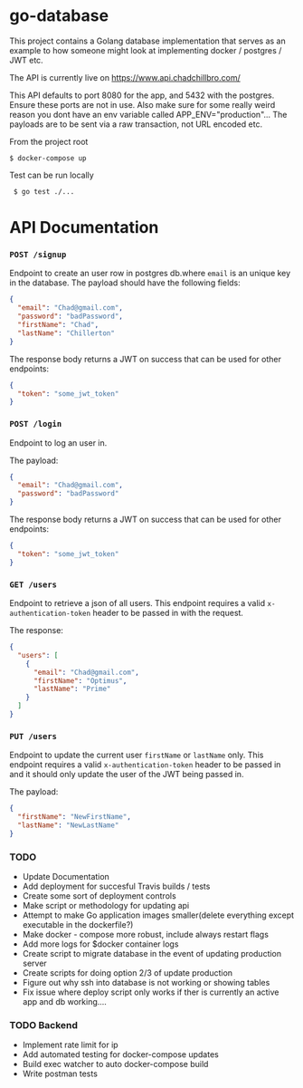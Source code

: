 # go-database
This project contains a Golang database implementation that serves as an example to how someone might look at implementing docker / postgres / JWT etc. 

The API is currently live on https://www.api.chadchillbro.com/ 

This API defaults to port 8080 for the app, and 5432 with the postgres. Ensure these ports are not in use.
Also make sure for some really weird reason you dont have an env variable called APP_ENV="production"...
The payloads are to be sent via a raw transaction, not URL encoded etc. 

From the project root

```$ docker-compose up```


Test can be run locally

``` $ go test ./...```





# API Documentation

### `POST /signup`
Endpoint to create an user row in postgres db.where `email` is an unique key in the database. The payload should have the following fields:

```json
{
  "email": "Chad@gmail.com",
  "password": "badPassword",
  "firstName": "Chad",
  "lastName": "Chillerton"
}
```

The response body returns a JWT on success that can be used for other endpoints:

```json
{
  "token": "some_jwt_token" 
}
```

### `POST /login` 

Endpoint to log an user in. 

The payload:

```json
{
  "email": "Chad@gmail.com",
  "password": "badPassword"
}
```

The response body returns a JWT on success that can be used for other endpoints:

```json
{
  "token": "some_jwt_token"
}
```

### `GET /users`
Endpoint to retrieve a json of all users. This endpoint requires a valid `x-authentication-token` header to be passed in with the request.

The response:
```json
{
  "users": [
    {
      "email": "Chad@gmail.com",
      "firstName": "Optimus",
      "lastName": "Prime"
    }
  ]
}
```

### `PUT /users`
Endpoint to update the current user `firstName` or `lastName` only. This endpoint requires a valid `x-authentication-token` header to be passed in and it should only update the user of the JWT being passed in. 

The payload:

```json
{
  "firstName": "NewFirstName",
  "lastName": "NewLastName"
}
```



### TODO 
- Update Documentation
- Add deployment for succesful Travis builds / tests
- Create some sort of deployment controls
- Make script or methodology for updating api
- Attempt to make Go application images smaller(delete everything except executable in the dockerfile?)
- Make docker - compose more robust, include always restart flags
- Add more logs for $docker container logs
- Create script to migrate database in the event of updating production server
- Create scripts for doing option 2/3 of update production
- Figure out why ssh into database is not working or showing tables
- Fix issue where deploy script only works if ther is currently an active app and db working.... 




### TODO Backend

- Implement rate limit for ip
- Add automated testing for docker-compose updates
- Build exec watcher to auto docker-compose build
- Write postman tests


